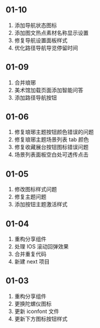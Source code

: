 ## 01-10

1. 添加导航状态图标
2. 添加图文热点素材名称显示设置
3. 修复导航设置面板样式
4. 优化路径导航导览停留时间

## 01-09

1. 合并琅琊
2. 美术馆加载页面添加智能问答
3. 添加路径导航按钮

## 01-06

1. 修复琅琊主题按钮颜色错误的问题
2. 修复琅琊主题场景列表 tab 颜色
3. 修复收藏展台按钮图标错误问题
4. 场景列表面板空白处可透传点击

## 01-05

1. 修改图标样式问题
2. 修复主题问题
3. 添加按钮主题激活样式

## 01-04

1. 重构分享组件
2. 处理 IOS 滚动回弹效果
3. 合并重复代码
4. 新建 next 项目

## 01-03

1. 重构分享组件
2. 更换陀螺仪图标
3. 更新 iconfont 文件
4. 更新下方图标按钮样式